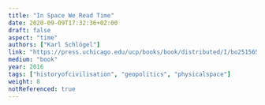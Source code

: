 ```yaml
---
title: "In Space We Read Time"
date: 2020-09-09T17:32:36+02:00
draft: false
aspect: "time"
authors: ["Karl Schlögel"]
link: "https://press.uchicago.edu/ucp/books/book/distributed/I/bo25156502.html"
medium: "book"
year: 2016
tags: ["historyofcivilisation", "geopolitics", "physicalspace"]
weight: 8
notReferenced: true
---
```

